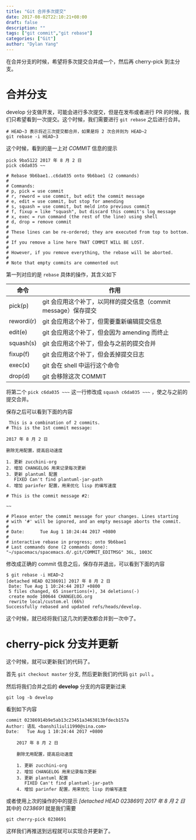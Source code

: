 ```yaml
---
title: "Git 合并多次提交"
date: 2017-08-02T22:10:21+08:00
draft: false
description: ""
tags: ["git commit","git rebase"]
categories: ["Git"]
author: "Dylan Yang"
---
```


在合并分支的时候，希望将多次提交合并成一个，然后再 cherry-pick 到主分支。
<!--more-->

# 合并分支

develop 分支做开发，可能会进行多次提交，但是在发布或者进行 PR 的时候，我们只希望看到一次提交。这个时候，我们需要进行 `git rebase` 之后进行合并。

``` shell
# HEAD~3 表示将近三次提交都合并，如果是将 2 次合并则为 HEAD~2
git rebase -i HEAD~3
```

这个时候，看到的是一上对 *COMMIT* 信息的提示

``` text
pick 9ba5122 2017 年 8 月 2 日
pick c6da035 ~~

# Rebase 9b6bae1..c6da035 onto 9b6bae1 (2 commands)
#
# Commands:
# p, pick = use commit
# r, reword = use commit, but edit the commit message
# e, edit = use commit, but stop for amending
# s, squash = use commit, but meld into previous commit
# f, fixup = like "squash", but discard this commit's log message
# x, exec = run command (the rest of the line) using shell
# d, drop = remove commit
#
# These lines can be re-ordered; they are executed from top to bottom.
#
# If you remove a line here THAT COMMIT WILL BE LOST.
#
# However, if you remove everything, the rebase will be aborted.
#
# Note that empty commits are commented out
```

第一列对应的是 `rebase` 具体的操作，其含义如下

| 命令          | 作用                                                           |
| ------------- | ------------------------------                                 |
| pick(p)       | git 会应用这个补丁，以同样的提交信息（commit message）保存提交 |
| rewordi(r)    | git 会应用这个补丁，但需要重新编辑提交信息                     |
| edit(e)       | git 会应用这个补丁，但会因为 amending 而终止                   |
| squash(s)     | git 会应用这个补丁，但会与之前的提交合并                       |
| fixup(f)      | git 会应用这个补丁，但会丢掉提交日志                           |
| exec(x)       | git 会在 shell 中运行这个命令                                  |
| drop(d)       | git 会移除这次 COMMIT                                          |

将第二个 `pick c6da035 ~~~` 这一行修改成 `squash c6da035 ~~~` ，使之与之前的提交合并。

保存之后可以看到下面的内容

``` text
 This is a combination of 2 commits.
# This is the 1st commit message:

2017 年 8 月 2 日

删除无用配置，提高启动速度

1. 更新 zucchini-org
2. 增加 CHANGELOG 用来记录每次更新
3. 更新 plantuml 配置
   FIXED Can't find plantuml-jar-path
4. 增加 parinfer 配置，用来优化 lisp 的编写速度

# This is the commit message #2:

~~

# Please enter the commit message for your changes. Lines starting
# with '#' will be ignored, and an empty message aborts the commit.
#
# Date:      Tue Aug 1 10:24:44 2017 +0800
#
# interactive rebase in progress; onto 9b6bae1
# Last commands done (2 commands done):
"~/spacemacs/spacemacs.d/.git/COMMIT_EDITMSG" 36L, 1003C

```

修改成正确的 commit 信息之后，保存存并退出，可以看到下面的内容

``` shell
$ git rebase -i HEAD~2
[detached HEAD 0238691] 2017 年 8 月 2 日
 Date: Tue Aug 1 10:24:44 2017 +0800
 5 files changed, 65 insertions(+), 34 deletions(-)
 create mode 100644 CHANGELOG.org
 rewrite local/custom.el (66%)
Successfully rebased and updated refs/heads/develop.
```

这个时候，就已经将我们这几次的更改都合并到一次中了。

# cherry-pick 分支并更新

这个时候，就可以更新我们的代码了。

首先 `git checkout master` 分支, 然后更新我们的代码 `git pull` 。

然后将我们合并之后的 **develop** 分支的内容更新过来

``` shell
git log -b develop
```

看到如下内容

``` text
commit 02386914b9e5ab13c23451a3463813bfdecb157a
Author: 语乱 <banshiliuli1990@sina.com>
Date:   Tue Aug 1 10:24:44 2017 +0800

    2017 年 8 月 2 日

    删除无用配置，提高启动速度

    1. 更新 zucchini-org
    2. 增加 CHANGELOG 用来记录每次更新
    3. 更新 plantuml 配置
       FIXED Can't find plantuml-jar-path
    4. 增加 parinfer 配置，用来优化 lisp 的编写速度
```

或者使用上次的操作的中的提示 _[detached HEAD 0238691] 2017 年 8 月 2 日_
其中的 *0238691* 就是我们需要

``` shell
git cherry-pick 0238691
```

这样我们再推送到远程就可以实现合并更新了。
